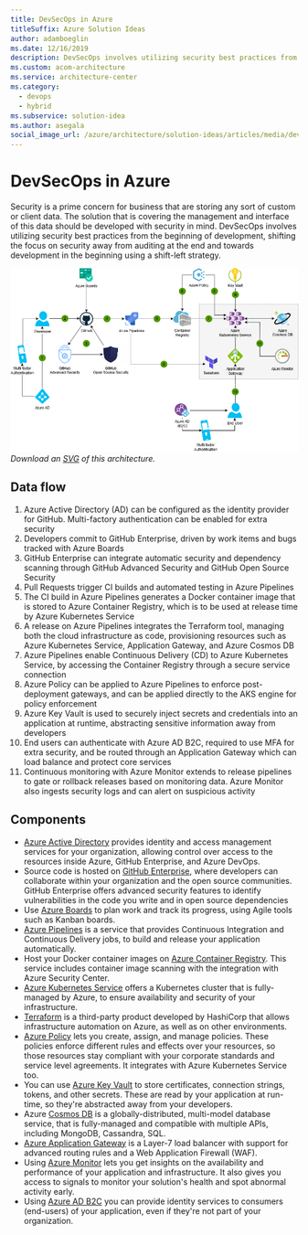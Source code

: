 ```yaml
---
title: DevSecOps in Azure
titleSuffix: Azure Solution Ideas
author: adamboeglin
ms.date: 12/16/2019
description: DevSecOps involves utilizing security best practices from the beginning of development, shifting the focus on security away from auditing at the end and towards development in the beginning
ms.custom: acom-architecture
ms.service: architecture-center
ms.category:
  - devops
  - hybrid
ms.subservice: solution-idea
ms.author: asegala
social_image_url: /azure/architecture/solution-ideas/articles/media/devsecops-in-azure.png
---
```


# DevSecOps in Azure

Security is a prime concern for business that are storing any sort of custom or client data. The solution that is covering the management and interface of this data should be developed with security in mind. DevSecOps involves utilizing security best practices from the beginning of development, shifting the focus on security away from auditing at the end and towards development in the beginning using a shift-left strategy.

![Architecture Diagram](../media/devsecops-in-azure.png)
*Download an [SVG](../media/devsecops-in-azure.svg) of this architecture.*

## Data flow

1. Azure Active Directory (AD) can be configured as the identity provider for GitHub. Multi-factory authentication can be enabled for extra security
2. Developers commit to GitHub Enterprise, driven by work items and bugs tracked with Azure Boards
3. GitHub Enterprise can integrate automatic security and dependency scanning through GitHub Advanced Security and GitHub Open Source Security
4. Pull Requests trigger CI builds and automated testing in Azure Pipelines
5. The CI build in Azure Pipelines generates a Docker container image that is stored to Azure Container Registry, which is to be used at release time by Azure Kubernetes Service
6. A release on Azure Pipelines integrates the Terraform tool, managing both the cloud infrastructure as code, provisioning resources such as Azure Kubernetes Service, Application Gateway, and Azure Cosmos DB
7. Azure Pipelines enable Continuous Delivery (CD) to Azure Kubernetes Service, by accessing the Container Registry through a secure service connection
8. Azure Policy can be applied to Azure Pipelines to enforce post-deployment gateways, and can be applied directly to the AKS engine for policy enforcement
9. Azure Key Vault is used to securely inject secrets and credentials into an application at runtime, abstracting sensitive information away from developers
10. End users can authenticate with Azure AD B2C, required to use MFA for extra security, and be routed through an Application Gateway which can load balance and protect core services
11. Continuous monitoring with Azure Monitor extends to release pipelines to gate or rollback releases based on monitoring data. Azure Monitor also ingests security logs and can alert on suspicious activity

## Components

* [Azure Active Directory](/azure/active-directory/fundamentals/active-directory-whatis) provides identity and access management services for your organization, allowing control over access to the resources inside Azure, GitHub Enterprise, and Azure DevOps.
* Source code is hosted on [GitHub Enterprise](https://help.github.com/en/github), where developers can collaborate within your organization and the open source communities. GitHub Enterprise offers advanced security features to identify vulnerabilities in the code you write and in open source dependencies
* Use [Azure Boards](/azure/devops/boards/github/connect-to-github?view=azure-devops) to plan work and track its progress, using Agile tools such as Kanban boards.
* [Azure Pipelines](/azure/devops/pipelines/get-started/pipelines-get-started?view=azure-devops) is a service that provides Continuous Integration and Continuous Delivery jobs, to build and release your application automatically.
* Host your Docker container images on [Azure Container Registry](/azure/container-registry/container-registry-concepts). This service includes container image scanning with the integration with Azure Security Center.
* [Azure Kubernetes Service](/azure/aks/intro-kubernetes) offers a Kubernetes cluster that is fully-managed by Azure, to ensure availability and security of your infrastructure.
* [Terraform](/azure/terraform/terraform-create-k8s-cluster-with-tf-and-aks) is a third-party product developed by HashiCorp that allows infrastructure automation on Azure, as well as on other environments.
* [Azure Policy](/azure/governance/policy/overview) lets you create, assign, and manage policies. These policies enforce different rules and effects over your resources, so those resources stay compliant with your corporate standards and service level agreements. It integrates with Azure Kubernetes Service too.
* You can use [Azure Key Vault](/azure/key-vault/key-vault-overview) to store certificates, connection strings, tokens, and other secrets. These are read by your application at run-time, so they're abstracted away from your developers.
* Azure [Cosmos DB](/azure/cosmos-db/introduction) is a globally-distributed, multi-model database service, that is fully-managed and compatible with multiple APIs, including MongoDB, Cassandra, SQL.
* [Azure Application Gateway](/azure/application-gateway/ingress-controller-overview) is a Layer-7 load balancer with support for advanced routing rules and a Web Application Firewall (WAF).
* Using [Azure Monitor](/azure/azure-monitor/overview) lets you get insights on the availability and performance of your application and infrastructure. It also gives you access to signals to monitor your solution's health and spot abnormal activity early.
* Using [Azure AD B2C](/azure/active-directory-b2c/overview) you can provide identity services to consumers (end-users) of your application, even if they're not part of your organization.
